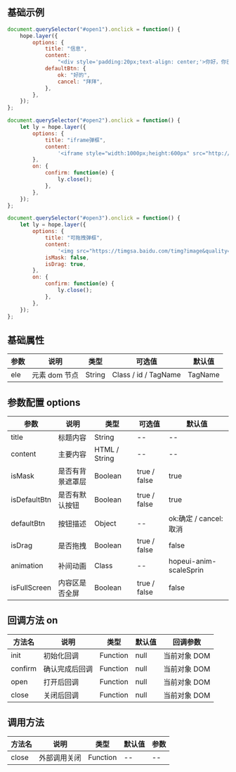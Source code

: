 ## 基础示例

```javascript
document.querySelector("#open1").onclick = function() {
    hope.layer({
        options: {
            title: "信息",
            content:
                "<div style='padding:20px;text-align: center;'>你好，你已经吃过了</div>",
            defaultBtn: {
                ok: "好的",
                cancel: "拜拜",
            },
        },
    });
};

document.querySelector("#open2").onclick = function() {
    let ly = hope.layer({
        options: {
            title: "iframe弹框",
            content:
                '<iframe style="width:1000px;height:600px" src="http://test.haier.com/masvod/public/2020/06/05/20200605_17283277896_r1_800k.mp4" frameborder=0 allowScriptAccess="sameDomain" type="application/x-shockwave-flash"></iframe>',
        },
        on: {
            confirm: function(e) {
                ly.close();
            },
        },
    });
};

document.querySelector("#open3").onclick = function() {
    let ly = hope.layer({
        options: {
            title: "可拖拽弹框",
            content:
                '<img src="https://timgsa.baidu.com/timg?image&quality=80&size=b9999_10000&sec=1596605654660&di=3efa3194330834b16d1edce806f3ace4&imgtype=0&src=http%3A%2F%2Fattach.bbs.miui.com%2Fforum%2F201105%2F17%2F113554rnu40q7nbgnn3lgq.jpg" style="width:800px" />',
            isMask: false,
            isDrag: true,
        },
        on: {
            confirm: function(e) {
                ly.close();
            },
        },
    });
};
```

## 基础属性

| 参数 | 说明          | 类型   | 可选值               | 默认值  |
| ---- | ------------- | ------ | -------------------- | ------- |
| ele  | 元素 dom 节点 | String | Class / id / TagName | TagName |

## 参数配置 options

| 参数         | 说明             | 类型          | 可选值       | 默认值                 |
| ------------ | ---------------- | ------------- | ------------ | ---------------------- |
| title        | 标题内容         | String        | --           | --                     |
| content      | 主要内容         | HTML / String | --           | --                     |
| isMask       | 是否有背景遮罩层 | Boolean       | true / false | true                   |
| isDefaultBtn | 是否有默认按钮   | Boolean       | true / false | true                   |
| defaultBtn   | 按钮描述         | Object        | --           | ok:确定 / cancel:取消  |
| isDrag       | 是否拖拽         | Boolean       | true / false | false                  |
| animation    | 补间动画         | Class         | --           | hopeui-anim-scaleSprin |
| isFullScreen | 内容区是否全屏   | Boolean       | true / false | false                  |

## 回调方法 on

| 方法名  | 说明           | 类型     | 默认值 | 回调参数     |
| ------- | -------------- | -------- | ------ | ------------ |
| init    | 初始化回调     | Function | null   | 当前对象 DOM |
| confirm | 确认完成后回调 | Function | null   | 当前对象 DOM |
| open    | 打开后回调     | Function | null   | 当前对象 DOM |
| close   | 关闭后回调     | Function | null   | 当前对象 DOM |

## 调用方法

| 方法名 | 说明         | 类型     | 默认值 | 参数 |
| ------ | ------------ | -------- | ------ | ---- |
| close  | 外部调用关闭 | Function | --     | --   |
